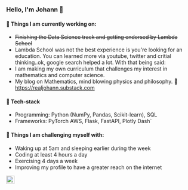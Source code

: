 ### Hello, I'm Johann 👋


#### 🔭 Things I am currently working on: 
- <s>Finishing the Data Science track and getting endorsed by Lambda School</s>
- Lambda School was not the best experience is you're looking for an education. 
  You can learned more via youtube, twitter and critial thinking..ok, google search helped a lot. With that being said:
- I am making my own curriculum that challenges my interest in mathematics and computer science. 
- My blog on Mathematics, mind blowing physics and philosophy. 🚀 https://realjohann.substack.com

#### :genie: Tech-stack
- Programming: Python (NumPy, Pandas, Scikit-learn), SQL 
- Frameworks: PyTorch AWS, Flask, FastAPI, Plotly Dash`

#### :muscle: Things I am challenging myself with:
- Waking up at 5am and sleeping earlier during the week
- Coding at least 4 hours a day
- Exercising 4 days a week
- Improving my profile to have a greater reach on the internet 

<a href="https://linktr.ee/Johann_augustine"><img align="left" alt="Johann linktree" width="22px" src="https://www.flaticon.com/svg/static/icons/svg/41/41991.svg"/></a>


<!--
**DataLovecraft/DataLovecraft** is a ✨ _special_ ✨ repository because its `README.md` (this file) appears on your GitHub profile.


